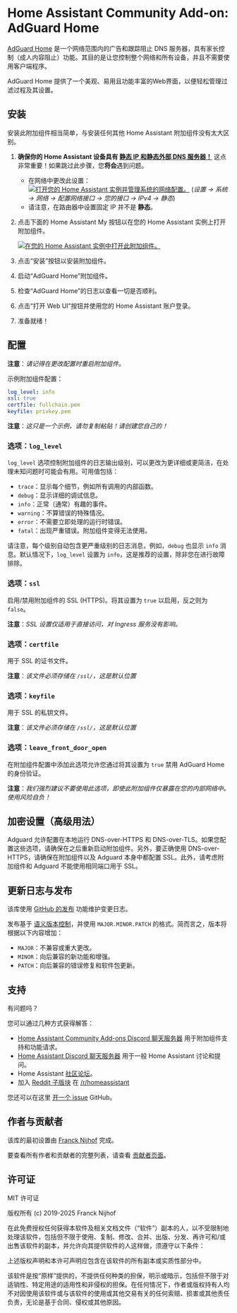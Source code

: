 # Home Assistant Community Add-on: AdGuard Home

[AdGuard Home][adguard] 是一个网络范围内的广告和跟踪阻止 DNS 服务器，具有家长控制（成人内容阻止）功能。其目的是让您控制整个网络和所有设备，并且不需要使用客户端程序。

AdGuard Home 提供了一个美观、易用且功能丰富的Web界面，以便轻松管理过滤过程及其设置。

## 安装

安装此附加组件相当简单，与安装任何其他 Home Assistant 附加组件没有太大区别。

1. **确保你的 Home Assistant 设备具有
   [静态 IP 和静态外部 DNS 服务器！](https://github.com/home-assistant/operating-system/blob/dev/Documentation/network.md#static-ip)**
   这点非常重要！如果跳过此步骤，您**将会**遇到问题。
   - 在网络中更改此设置：
     [![打开您的 Home Assistant 实例并管理系统的网络配置。](https://my.home-assistant.io/badges/network.svg)](https://my.home-assistant.io/redirect/network/)
     (_设置 → 系统 → 网络 → 配置网络接口 → 您的接口 → IPv4 → 静态_)
   - 请注意，在路由器中设置固定 IP 并不是 **静态**。
1. 点击下面的 Home Assistant My 按钮以在您的 Home Assistant 实例上打开附加组件。

   [![在您的 Home Assistant 实例中打开此附加组件。][addon-badge]][addon]

1. 点击“安装”按钮以安装附加组件。
1. 启动“AdGuard Home”附加组件。
1. 检查“AdGuard Home”的日志以查看一切是否顺利。
1. 点击“打开 Web UI”按钮并使用您的 Home Assistant 账户登录。
1. 准备就绪！

## 配置

**注意**：_请记得在更改配置时重启附加组件。_

示例附加组件配置：

```yaml
log_level: info
ssl: true
certfile: fullchain.pem
keyfile: privkey.pem
```

**注意**：_这只是一个示例，请勿复制粘贴！请创建您自己的！_

### 选项：`log_level`

`log_level` 选项控制附加组件的日志输出级别，可以更改为更详细或更简洁，在处理未知问题时可能会有用。可用值包括：

- `trace`：显示每个细节，例如所有调用的内部函数。
- `debug`：显示详细的调试信息。
- `info`：正常（通常）有趣的事件。
- `warning`：不算错误的特殊情况。
- `error`：不需要立即处理的运行时错误。
- `fatal`：出现严重错误。附加组件变得无法使用。

请注意，每个级别自动包含更严重级别的日志消息，例如，`debug` 也显示 `info` 消息。默认情况下，`log_level` 设置为 `info`，这是推荐的设置，除非您在进行故障排除。

### 选项：`ssl`

启用/禁用附加组件的 SSL (HTTPS)。将其设置为 `true` 以启用，反之则为 `false`。

**注意**：_SSL 设置仅适用于直接访问，对 Ingress 服务没有影响。_

### 选项：`certfile`

用于 SSL 的证书文件。

**注意**：_该文件必须存储在 `/ssl/`，这是默认位置_

### 选项：`keyfile`

用于 SSL 的私钥文件。

**注意**：_该文件必须存储在 `/ssl/`，这是默认位置_

### 选项：`leave_front_door_open`

在附加组件配置中添加此选项允许您通过将其设置为 `true` 禁用 AdGuard Home 的身份验证。

**注意**：_我们强烈建议不要使用此选项，即使此附加组件仅暴露在您的内部网络中。使用风险自负！_

## 加密设置（高级用法）

Adguard 允许配置在本地运行 DNS-over-HTTPS 和 DNS-over-TLS。如果您配置这些选项，请确保在之后重新启动附加组件。另外，要正确使用 DNS-over-HTTPS，请确保在附加组件以及 Adguard 本身中都配置 SSL。此外，请考虑附加组件和 Adguard 不能使用相同端口用于 SSL。

## 更新日志与发布

该库使用 [GitHub 的发布][releases] 功能维护变更日志。

发布基于 [语义版本控制][semver]，并使用 `MAJOR.MINOR.PATCH` 的格式。简而言之，版本将根据以下内容增加：

- `MAJOR`：不兼容或重大更改。
- `MINOR`：向后兼容的新功能和增强。
- `PATCH`：向后兼容的错误修复和软件包更新。

## 支持

有问题吗？

您可以通过几种方式获得解答：

- [Home Assistant Community Add-ons Discord 聊天服务器][discord] 用于附加组件支持和功能请求。
- [Home Assistant Discord 聊天服务器][discord-ha] 用于一般 Home Assistant 讨论和提问。
- Home Assistant [社区论坛][forum]。
- 加入 [Reddit 子版块][reddit] 在 [/r/homeassistant][reddit]

您还可以在这里 [开一个 issue][issue] GitHub。

## 作者与贡献者

该库的最初设置由 [Franck Nijhof][frenck] 完成。

要查看所有作者和贡献者的完整列表，请查看 [贡献者页面][contributors]。

## 许可证

MIT 许可证

版权所有 (c) 2019-2025 Franck Nijhof

在此免费授权任何获得本软件及相关文档文件（“软件”）副本的人，以不受限制地处理该软件，包括但不限于使用、复制、修改、合并、出版、分发、再许可和/或出售该软件的副本，并允许向其提供软件的人这样做，须遵守以下条件：

上述版权声明和本许可声明应包含在该软件的所有副本或实质性部分中。

该软件是按“原样”提供的，不提供任何种类的担保，明示或暗示，包括但不限于对适销性、特定用途的适用性和非侵权的担保。在任何情况下，作者或版权持有人均不对因使用该软件或与该软件的使用或其他交易有关的任何索赔、损害或其他责任负责，无论是基于合同、侵权或其他原因。

[addon-badge]: https://my.home-assistant.io/badges/supervisor_addon.svg
[addon]: https://my.home-assistant.io/redirect/supervisor_addon/?addon=a0d7b954_adguard&repository_url=https%3A%2F%2Fgithub.com%2Fhassio-addons%2Frepository
[adguard]: https://adguard.com/adguard-home/overview.html
[contributors]: https://github.com/hassio-addons/addon-adguard-home/graphs/contributors
[discord-ha]: https://discord.gg/c5DvZ4e
[discord]: https://discord.me/hassioaddons
[forum]: https://community.home-assistant.io/t/home-assistant-community-add-on-adguard-home/90684?u=frenck
[frenck]: https://github.com/frenck
[issue]: https://github.com/hassio-addons/addon-adguard-home/issues
[reddit]: https://reddit.com/r/homeassistant
[releases]: https://github.com/hassio-addons/addon-adguard-home/releases
[semver]: https://semver.org/spec/v2.0.0.html